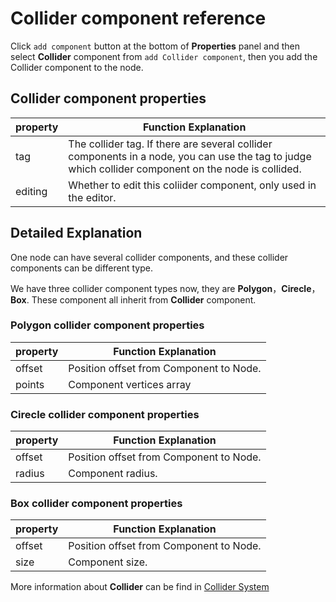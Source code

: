 # Collider component reference

Click `add component` button at the bottom of **Properties** panel and then select **Collider** component from `add Collider component`, then you add the Collider component to the node.

## Collider component properties

| property |   Function Explanation
| -------------- | ----------- |
| tag | The collider tag. If there are several collider components in a node, you can use the tag to judge which collider component on the node is collided. 
| editing | Whether to edit this coliider component, only used in the editor.

## Detailed Explanation

One node can have several collider components, and these collider components can be different type.

We have three collider component types now, they are **Polygon**，**Cirecle**，**Box**. These component all inherit from **Collider** component.

### Polygon collider component properties
| property |   Function Explanation
| -------------- | ----------- |
| offset | Position offset from Component to Node.
| points | Component vertices array

### Cirecle collider component properties
| property |   Function Explanation
| -------------- | ----------- |
| offset | Position offset from Component to Node.
| radius | Component radius.

### Box collider component properties
| property |   Function Explanation
| -------------- | ----------- |
| offset | Position offset from Component to Node.
| size | Component size.


More information about **Collider** can be find in [Collider System](../physics/index.md)

